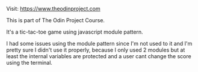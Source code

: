 Visit: https://www.theodinproject.com

This is part of The Odin Project Course.

It's a tic-tac-toe game using javascript module pattern.

I had some issues using the module pattern since I'm not used to it and I'm pretty sure I didn't use it properly, because I only used 2 modules but at least the internal variables are protected and a user cant change the score using the terminal.
